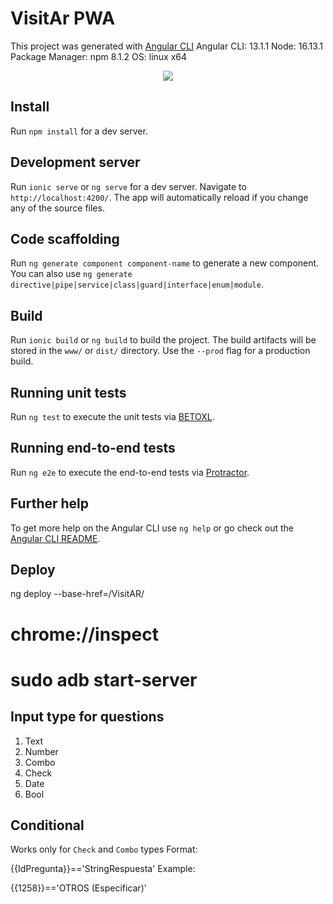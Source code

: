 # VisitAr PWA

This project was generated with [Angular CLI](https://github.com/angular/angular-cli) Angular CLI: 13.1.1
Node: 16.13.1
Package Manager: npm 8.1.2
OS: linux x64

<p align="center"><img src="https://github.com/BETOXL/VisitAR/blob/main/src/assets/images/"></p>

## Install

Run `npm install` for a dev server.

## Development server

Run `ionic serve` or `ng serve`  for a dev server. Navigate to `http://localhost:4200/`. The app will automatically reload if you change any of the source files.

## Code scaffolding

Run `ng generate component component-name` to generate a new component. You can also use `ng generate directive|pipe|service|class|guard|interface|enum|module`.

## Build

Run `ionic build` or  `ng build` to build the project. The build artifacts will be stored in the `www/` or `dist/` directory. Use the `--prod` flag for a production build.

## Running unit tests

Run `ng test` to execute the unit tests via [BETOXL](https://BETOXL.github.io).

## Running end-to-end tests

Run `ng e2e` to execute the end-to-end tests via [Protractor](http://www.protractortest.org/).

## Further help

To get more help on the Angular CLI use `ng help` or go check out the [Angular CLI README](https://github.com/angular/angular-cli/blob/master/README.md).

## Deploy

ng deploy --base-href=/VisitAR/

# chrome://inspect
# sudo adb start-server

## Input type for questions

1. Text
2. Number
3. Combo
4. Check
5. Date
6. Bool

## Conditional

Works only for `Check` and `Combo` types
Format:

{{IdPregunta}}=='StringRespuesta'
Example:

{{1258}}=='OTROS (Especificar)'

